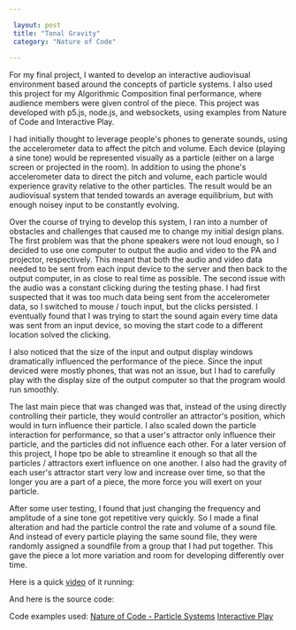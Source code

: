 ```yaml
---

 layout: post
 title: "Tonal Gravity"
 category: "Nature of Code"
 
---
```



For my final project, I wanted to develop an interactive audiovisual environment based around the concepts of particle systems. I also used this project for my Algorithmic Composition final performance, where audience members were given control of the piece. This project was developed with p5.js, node.js, and websockets, using examples from Nature of Code and Interactive Play.

I had initially thought to leverage people's phones to generate sounds, using the accelerometer data to affect the pitch and volume. Each device (playing a sine tone) would be represented visually as a particle (either on a large screen or projected in the room). In addition to using the phone's accelerometer data to direct the pitch and volume, each particle would experience gravity relative to the other particles. The result would be an audiovisual system that tended towards an average equilibrium, but with enough noisey input to be constantly evolving. 

Over the course of trying to develop this system, I ran into a number of obstacles and challenges that caused me to change my initial design plans. The first problem was that the phone speakers were not loud enough, so I decided to use one computer to output the audio and video to the PA and projector, respectively. This meant that both the audio and video data needed to be sent from each input device to the server and then back to the output computer, in as close to real time as possible. The second issue with the audio was a constant clicking during the testing phase. I had first suspected that it was too much data being sent from the accelerometer data, so I switched to mouse / touch input, but the clicks persisted. I eventually found that I was trying to start the sound again every time data was sent from an input device, so moving the start code to a different location solved the clicking. 

I also noticed that the size of the input and output display windows dramatically influenced the performance of the piece. Since the input deviced were mostly phones, that was not an issue, but I had to carefully play with the display size of the output computer so that the program would run smoothly. 

The last main piece that was changed was that, instead of the using directly controlling their particle, they would controller an attractor's position, which would in turn influence their particle. I also scaled down the particle interaction for performance, so that a user's attractor only influence their particle, and the particles did not influence each other. For a later version of this project, I hope tpo be able to streamline it enough so that all the particles / attractors exert influence on one another. I also had the gravity of each user's attractor start very low and increase over time, so that the longer you are a part of a piece, the more force you will exert on your particle. 

After some user testing, I found that just changing the frequency and amplitude of a sine tone got repetitive very quickly. So I made a final alteration and had the particle control the rate and volume of a sound file. And instead of every particle playing the same sound file, they were randomly assigned a soundfile from a group that I had put together. This gave the piece a lot more variation and room for developing differently over time. 

Here is a quick [video](https://www.youtube.com/watch?v=NOpZz9Onoig&feature=youtu.be) of it running: 


And here is the source code:


Code examples used:
[Nature of Code - Particle Systems](https://github.com/shiffman/NOC-S18/tree/master/week4)
[Interactive Play](https://github.com/mimiyin/collective-play-s18)








